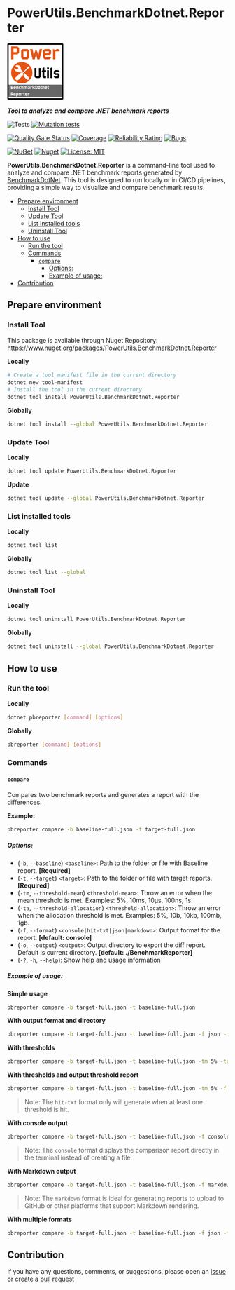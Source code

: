 # PowerUtils.BenchmarkDotnet.Reporter

![Logo](https://raw.githubusercontent.com/TechNobre/PowerUtils.BenchmarkDotnet.Reporter/main/assets/logo/logo_128x128.png)

***Tool to analyze and compare .NET benchmark reports***

![Tests](https://github.com/TechNobre/PowerUtils.BenchmarkDotnet.Reporter/actions/workflows/tests.yml/badge.svg)
[![Mutation tests](https://img.shields.io/endpoint?style=flat&url=https%3A%2F%2Fbadge-api.stryker-mutator.io%2Fgithub.com%2FTechNobre%2FPowerUtils.BenchmarkDotnet.Reporter%2Fmain)](https://dashboard.stryker-mutator.io/reports/github.com/TechNobre/PowerUtils.BenchmarkDotnet.Reporter/main)

[![Quality Gate Status](https://sonarcloud.io/api/project_badges/measure?project=TechNobre_PowerUtils.BenchmarkDotnet.Reporter&metric=alert_status)](https://sonarcloud.io/summary/new_code?id=TechNobre_PowerUtils.BenchmarkDotnet.Reporter)
[![Coverage](https://sonarcloud.io/api/project_badges/measure?project=TechNobre_PowerUtils.BenchmarkDotnet.Reporter&metric=coverage)](https://sonarcloud.io/summary/new_code?id=TechNobre_PowerUtils.BenchmarkDotnet.Reporter)
[![Reliability Rating](https://sonarcloud.io/api/project_badges/measure?project=TechNobre_PowerUtils.BenchmarkDotnet.Reporter&metric=reliability_rating)](https://sonarcloud.io/summary/new_code?id=TechNobre_PowerUtils.BenchmarkDotnet.Reporter)
[![Bugs](https://sonarcloud.io/api/project_badges/measure?project=TechNobre_PowerUtils.BenchmarkDotnet.Reporter&metric=bugs)](https://sonarcloud.io/summary/new_code?id=TechNobre_PowerUtils.BenchmarkDotnet.Reporter)

[![NuGet](https://img.shields.io/nuget/v/PowerUtils.BenchmarkDotnet.Reporter.svg)](https://www.nuget.org/packages/PowerUtils.BenchmarkDotnet.Reporter)
[![Nuget](https://img.shields.io/nuget/dt/PowerUtils.BenchmarkDotnet.Reporter.svg)](https://www.nuget.org/packages/PowerUtils.BenchmarkDotnet.Reporter)
[![License: MIT](https://img.shields.io/github/license/TechNobre/PowerUtils.BenchmarkDotnet.Reporter.svg)](https://github.com/TechNobre/PowerUtils.BenchmarkDotnet.Reporter/blob/main/LICENSE)



**PowerUtils.BenchmarkDotnet.Reporter** is a command-line tool used to analyze and compare .NET benchmark reports generated by [BenchmarkDotNet](https://www.nuget.org/packages/benchmarkdotnet). This tool is designed to run locally or in CI/CD pipelines, providing a simple way to visualize and compare benchmark results.



- [Prepare environment](#prepare-environment)
  - [Install Tool](#install-tool)
  - [Update Tool](#update-tool)
  - [List installed tools](#list-installed-tools)
  - [Uninstall Tool](#uninstall-tool)
- [How to use](#how-to-use)
  - [Run the tool](#run-the-tool)
  - [Commands](#commands)
    - [`compare`](#compare)
      - [Options:](#options)
      - [Example of usage:](#example-of-usage)
- [Contribution](#contribution)



## Prepare environment

### Install Tool

This package is available through Nuget Repository: https://www.nuget.org/packages/PowerUtils.BenchmarkDotnet.Reporter

**Locally**
```bash
# Create a tool manifest file in the current directory
dotnet new tool-manifest
# Install the tool in the current directory
dotnet tool install PowerUtils.BenchmarkDotnet.Reporter
```

**Globally**
```bash
dotnet tool install --global PowerUtils.BenchmarkDotnet.Reporter
```

### Update Tool

**Locally**
```bash
dotnet tool update PowerUtils.BenchmarkDotnet.Reporter
```

**Update**
```bash
dotnet tool update --global PowerUtils.BenchmarkDotnet.Reporter
```

### List installed tools

**Locally**
```bash
dotnet tool list
```

**Globally**
```bash
dotnet tool list --global
```

### Uninstall Tool

**Locally**
```bash
dotnet tool uninstall PowerUtils.BenchmarkDotnet.Reporter
```

**Globally**
```bash
dotnet tool uninstall --global PowerUtils.BenchmarkDotnet.Reporter
```



## How to use

### Run the tool

**Locally**
```bash
dotnet pbreporter [command] [options]
```

**Globally**
```bash
pbreporter [command] [options]
```

### Commands

#### `compare`

Compares two benchmark reports and generates a report with the differences.

**Example:**
```bash
pbreporter compare -b baseline-full.json -t target-full.json
```

##### Options:

* (`-b`, `--baseline`) `<baseline>`: Path to the folder or file with Baseline report. **[Required]**
* (`-t`, `--target`) `<target>`: Path to the folder or file with target reports. **[Required]**
* (`-tm`, `--threshold-mean`) `<threshold-mean>`: Throw an error when the mean threshold is met. Examples: 5%, 10ms, 10μs, 100ns, 1s.
* (`-ta`, `--threshold-allocation`) `<threshold-allocation>`: Throw an error when the allocation threshold is met. Examples: 5%, 10b, 10kb, 100mb, 1gb.
* (`-f`, `--format`) `<console|hit-txt|json|markdown>`: Output format for the report. **[default: console]**
* (`-o`, `--output`) `<output>`: Output directory to export the diff report. Default is current directory. **[default: ./BenchmarkReporter]**
* (`-?`, `-h`, `--help`): Show help and usage information

##### Example of usage:

**Simple usage**
```bash
pbreporter compare -b target-full.json -t baseline-full.json
```

**With output format and directory**
```bash
pbreporter compare -b target-full.json -t baseline-full.json -f json -f markdown -o ./out
```

**With thresholds**
```bash
pbreporter compare -b target-full.json -t baseline-full.json -tm 5% -ta 12b
```

**With thresholds and output threshold report**
```bash
pbreporter compare -b target-full.json -t baseline-full.json -tm 5% -f hit-txt
```
> Note: The `hit-txt` format only will generate when at least one threshold is hit.

**With console output**
```bash
pbreporter compare -b target-full.json -t baseline-full.json -f console
```
> Note: The `console` format displays the comparison report directly in the terminal instead of creating a file.

**With Markdown output**
```bash
pbreporter compare -b target-full.json -t baseline-full.json -f markdown
```
> Note: The `markdown` format is ideal for generating reports to upload to GitHub or other platforms that support Markdown rendering.

**With multiple formats**
```bash
pbreporter compare -b target-full.json -t baseline-full.json -f json -f markdown -f console
```


## Contribution

If you have any questions, comments, or suggestions, please open an [issue](https://github.com/TechNobre/PowerUtils.BenchmarkDotnet.Reporter/issues/new/choose) or create a [pull request](https://github.com/TechNobre/PowerUtils.BenchmarkDotnet.Reporter/compare)
